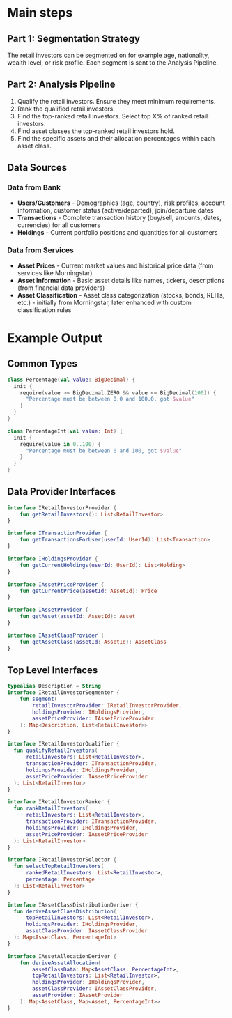 # Main steps

## Part 1: Segmentation Strategy
The retail investors can be segmented on for example age, nationality, wealth level, or risk profile.
Each segment is sent to the Analysis Pipeline.

## Part 2: Analysis Pipeline
1. Qualify the retail investors. Ensure they meet minimum requirements.
2. Rank the qualified retail investors.
3. Find the top-ranked retail investors. Select top X% of ranked retail investors.
4. Find asset classes the top-ranked retail investors hold.
5. Find the specific assets and their allocation percentages within each asset class.

## Data Sources

### Data from Bank
- **Users/Customers** - Demographics (age, country), risk profiles, account information, customer status (active/departed), join/departure dates
- **Transactions** - Complete transaction history (buy/sell, amounts, dates, currencies) for all customers
- **Holdings** - Current portfolio positions and quantities for all customers

### Data from Services  
- **Asset Prices** - Current market values and historical price data (from services like Morningstar)
- **Asset Information** - Basic asset details like names, tickers, descriptions (from financial data providers)
- **Asset Classification** - Asset class categorization (stocks, bonds, REITs, etc.) - initially from Morningstar, later enhanced with custom classification rules

# Example Output

## Common Types
```Kotlin
class Percentage(val value: BigDecimal) {
  init {
    require(value >= BigDecimal.ZERO && value <= BigDecimal(100)) { 
      "Percentage must be between 0.0 and 100.0, got $value" 
    }
  }
}

class PercentageInt(val value: Int) {
  init {
    require(value in 0..100) { 
      "Percentage must be between 0 and 100, got $value" 
    }
  }
}
```

## Data Provider Interfaces
```Kotlin
interface IRetailInvestorProvider {
    fun getRetailInvestors(): List<RetailInvestor>
}

interface ITransactionProvider {
    fun getTransactionsForUser(userId: UserId): List<Transaction>
}

interface IHoldingsProvider {
    fun getCurrentHoldings(userId: UserId): List<Holding>
}

interface IAssetPriceProvider {
    fun getCurrentPrice(assetId: AssetId): Price
}

interface IAssetProvider {
    fun getAsset(assetId: AssetId): Asset
}

interface IAssetClassProvider {
    fun getAssetClass(assetId: AssetId): AssetClass
}
```

## Top Level Interfaces
```Kotlin
typealias Description = String
interface IRetailInvestorSegmenter {
    fun segment(
        retailInvestorProvider: IRetailInvestorProvider,
        holdingsProvider: IHoldingsProvider,
        assetPriceProvider: IAssetPriceProvider
    ): Map<Description, List<RetailInvestor>>
}
```


```Kotlin
interface IRetailInvestorQualifier {
  fun qualifyRetailInvestors(
      retailInvestors: List<RetailInvestor>,
      transactionProvider: ITransactionProvider,
      holdingsProvider: IHoldingsProvider,
      assetPriceProvider: IAssetPriceProvider
  ): List<RetailInvestor>
}
```

```Kotlin
interface IRetailInvestorRanker {
  fun rankRetailInvestors(
      retailInvestors: List<RetailInvestor>,
      transactionProvider: ITransactionProvider,
      holdingsProvider: IHoldingsProvider,
      assetPriceProvider: IAssetPriceProvider
  ): List<RetailInvestor>
}
```

```Kotlin
interface IRetailInvestorSelector {
  fun selectTopRetailInvestors(
      rankedRetailInvestors: List<RetailInvestor>, 
      percentage: Percentage
  ): List<RetailInvestor>
}
```

```Kotlin
interface IAssetClassDistributionDeriver {
  fun deriveAssetClassDistribution(
      topRetailInvestors: List<RetailInvestor>,
      holdingsProvider: IHoldingsProvider,
      assetClassProvider: IAssetClassProvider
  ): Map<AssetClass, PercentageInt>
}
```

```Kotlin
interface IAssetAllocationDeriver {
    fun deriveAssetAllocation(
        assetClassData: Map<AssetClass, PercentageInt>,
        topRetailInvestors: List<RetailInvestor>,
        holdingsProvider: IHoldingsProvider,
        assetClassProvider: IAssetClassProvider,
        assetProvider: IAssetProvider
    ): Map<AssetClass, Map<Asset, PercentageInt>>
}
```
